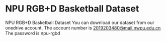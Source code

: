 # NPU RGB+D Basketball Dataset
NPU RGB+D Basketball Dataset
You can download our dataset from our onedrive account.
The account number is 2019203480@mail.nwpu.edu.cn
The password is npu-rgbd
